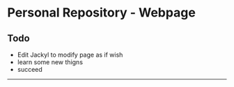 # Personal Repository - Webpage

## Todo

* Edit Jackyl to modify page as if wish
* learn some new thigns
* succeed

---

